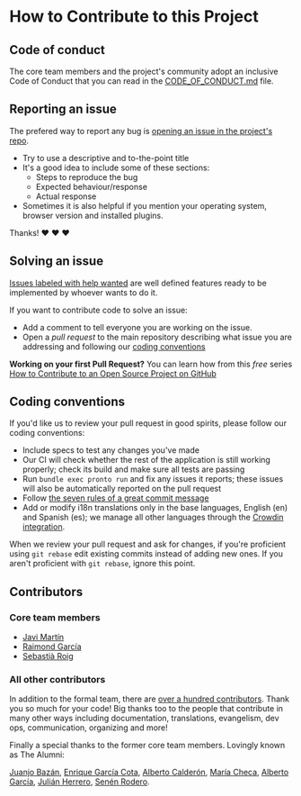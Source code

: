 # How to Contribute to this Project

## Code of conduct

The core team members and the project's community adopt an inclusive Code of Conduct that you can read in the [CODE_OF_CONDUCT.md](CODE_OF_CONDUCT.md) file.

## Reporting an issue

The prefered way to report any bug is [opening an issue in the project's repo](https://github.com/consuldemocracy/consuldemocracy/issues/new).

* Try to use a descriptive and to-the-point title
* It's a good idea to include some of these sections:
  * Steps to reproduce the bug
  * Expected behaviour/response
  * Actual response
* Sometimes it is also helpful if you mention your operating system, browser version and installed plugins.

Thanks! :heart: :heart: :heart:

## Solving an issue

[Issues labeled with help wanted](https://github.com/consuldemocracy/consuldemocracy/labels/help%20wanted) are well defined features ready to be implemented by whoever wants to do it.

If you want to contribute code to solve an issue:

* Add a comment to tell everyone you are working on the issue.
* Open a *pull request* to the main repository describing what issue you are addressing and following our [coding conventions](#coding-conventions)

**Working on your first Pull Request?** You can learn how from this *free* series [How to Contribute to an Open Source Project on GitHub](https://egghead.io/series/how-to-contribute-to-an-open-source-project-on-github)

## Coding conventions

If you'd like us to review your pull request in good spirits, please follow our coding conventions:

* Include specs to test any changes you've made
* Our CI will check whether the rest of the application is still working properly; check its build and make sure all tests are passing
* Run `bundle exec pronto run` and fix any issues it reports; these issues will also be automatically reported on the pull request
* Follow [the seven rules of a great commit message](https://chris.beams.io/posts/git-commit/)
* Add or modify i18n translations only in the base languages, English (en) and Spanish (es); we manage all other languages through the [Crowdin integration](https://translate.consuldemocracy.org/).

When we review your pull request and ask for changes, if you're proficient using `git rebase` edit existing commits instead of adding new ones. If you aren't proficient with `git rebase`, ignore this point.

## Contributors

### Core team members

* [Javi Martín](https://github.com/javierm)
* [Raimond García](https://github.com/voodoorai2000)
* [Sebastià Roig](https://github.com/taitus)

### All other contributors

In addition to the formal team, there are [over a hundred contributors](https://github.com/consuldemocracy/consuldemocracy/graphs/contributors). Thank you so much for your code! Big thanks too to the people that contribute in many other ways including documentation, translations, evangelism, dev ops, communication, organizing and more!

Finally a special thanks to the former core team members. Lovingly known as The Alumni:

[Juanjo Bazán](https://github.com/xuanxu), [Enrique García Cota](https://github.com/kikito), [Alberto Calderón](https://github.com/bertocq), [María Checa](https://github.com/mariacheca), [Alberto García](https://github.com/decabeza), [Julián Herrero](https://github.com/microweb10), [Senén Rodero](https://github.com/Senen).
